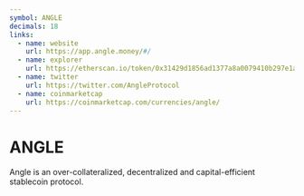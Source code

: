 ```yaml
---
symbol: ANGLE
decimals: 18
links:
  - name: website
    url: https://app.angle.money/#/
  - name: explorer
    url: https://etherscan.io/token/0x31429d1856ad1377a8a0079410b297e1a9e214c2
  - name: twitter
    url: https://twitter.com/AngleProtocol
  - name: coinmarketcap
    url: https://coinmarketcap.com/currencies/angle/
---
```


# ANGLE

Angle is an over-collateralized, decentralized and capital-efficient stablecoin protocol.
